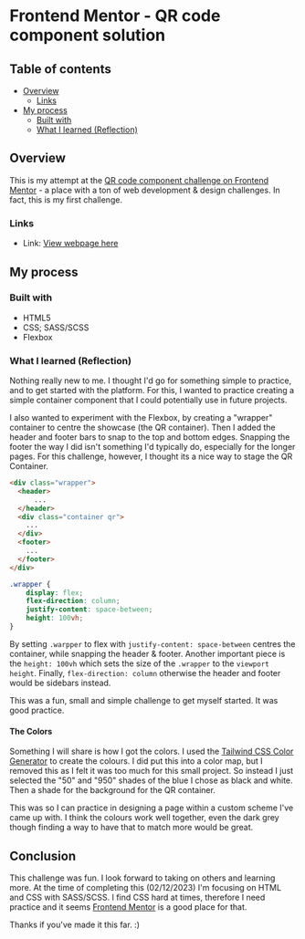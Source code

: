 # Frontend Mentor - QR code component solution
## Table of contents
- [Overview](#overview)
  - [Links](#links)
- [My process](#my-process)
  - [Built with](#built-with)
  - [What I learned (Reflection)](#what-i-learned)

## Overview
This is my attempt at the [QR code component challenge on Frontend Mentor](https://www.frontendmentor.io/challenges/qr-code-component-iux_sIO_H) - a place with a ton of web development & design challenges. In fact, this is my first challenge.

### Links
- Link: [View webpage here]([https://your-live-site-url.com](https://geoffsg.github.io/qr-code-component-main/))

## My process
### Built with
- HTML5
- CSS; SASS/SCSS
- Flexbox

### What I learned (Reflection)
Nothing really new to me. I thought I'd go for something simple to practice, and to get started with the platform. For this, I wanted to practice creating a simple container component that I could potentially use in future projects.

I also wanted to experiment with the Flexbox, by creating a "wrapper" container to centre the showcase (the QR container). Then I added the header and footer bars to snap to the top and bottom edges. Snapping the footer the way I did isn't something I'd typically do, especially for the longer pages. For this challenge, however, I thought its a nice way to stage the QR Container.

```html
<div class="wrapper">
  <header>
      ...
  </header>
  <div class="container qr">
    ...
  </div>
  <footer>
    ...
  </footer>
</div>
```
```css
.wrapper {
    display: flex;
    flex-direction: column;
    justify-content: space-between;
    height: 100vh;
}
```

By setting `.warpper` to flex with `justify-content: space-between` centres the container, while snapping the header & footer. Another important piece is the `height: 100vh` which sets the size of the `.wrapper` to the `viewport height`. Finally, `flex-direction: column` otherwise the header and footer would be sidebars instead.

This was a fun, small and simple challenge to get myself started. It was good practice.

#### The Colors
Something I will share is how I got the colors. I used the [Tailwind CSS
Color Generator](https://uicolors.app/create) to create the colours. I did put this into a color map, but I removed this as I felt it was too much for this small project. So instead I just selected the "50" and "950" shades of the blue I chose as black and white. Then a shade for the background for the QR container.

This was so I can practice in designing a page within a custom scheme I've came up with. I think the colours work well together, even the dark grey though finding a way to have that to match more would be great.

## Conclusion
This challenge was fun. I look forward to taking on others and learning more. At the time of completing this (02/12/2023) I'm focusing on HTML and CSS with SASS/SCSS. I find CSS hard at times, therefore I need practice and it seems [Frontend Mentor](https://www.frontendmentor.io/challenges/qr-code-component-iux_sIO_H) is a good place for that.

Thanks if you've made it this far. :)